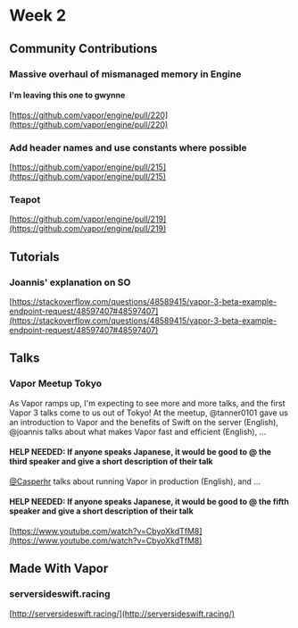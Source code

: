 # Week 2

## Community Contributions
### Massive overhaul of mismanaged memory in Engine
#### I'm leaving this one to gwynne 

[https://github.com/vapor/engine/pull/220](https://github.com/vapor/engine/pull/220)

### Add header names and use constants where possible

[https://github.com/vapor/engine/pull/215](https://github.com/vapor/engine/pull/215)

### Teapot

[https://github.com/vapor/engine/pull/219](https://github.com/vapor/engine/pull/219)

## Tutorials

### Joannis' explanation on SO

[https://stackoverflow.com/questions/48589415/vapor-3-beta-example-endpoint-request/48597407#48597407](https://stackoverflow.com/questions/48589415/vapor-3-beta-example-endpoint-request/48597407#48597407)

## Talks

### Vapor Meetup Tokyo
As Vapor ramps up, I'm expecting to see more and more talks, and the first Vapor 3 talks come to us out of Tokyo! At the meetup, @tanner0101 gave us an introduction to Vapor and the benefits of Swift on the server (English), @joannis talks about what makes Vapor fast and efficient (English), ...
#### HELP NEEDED: If anyone speaks Japanese, it would be good to @ the third speaker and give a short description of their talk
[@Casperhr](https://github.com/Casperhr) talks about running Vapor in production (English), and ...
#### HELP NEEDED: If anyone speaks Japanese, it would be good to @ the fifth speaker and give a short description of their talk

[https://www.youtube.com/watch?v=CbyoXkdTfM8](https://www.youtube.com/watch?v=CbyoXkdTfM8)

## Made With Vapor

### serversideswift.racing


[http://serversideswift.racing/](http://serversideswift.racing/)
